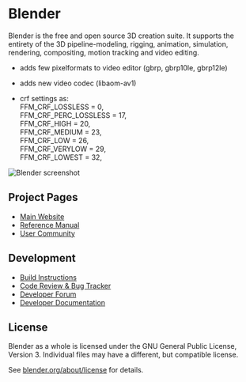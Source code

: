 <!--
Keep this document short & concise,
linking to external resources instead of including content in-line.
See 'release/text/readme.html' for the end user read-me.
-->

Blender
=======

Blender is the free and open source 3D creation suite.
It supports the entirety of the 3D pipeline-modeling, rigging, animation, simulation, rendering, compositing,
motion tracking and video editing.

+ adds few pixelformats to video editor (gbrp, gbrp10le, gbrp12le)
+ adds new video codec (libaom-av1)

+ crf settings as:   
   FFM_CRF_LOSSLESS = 0,  
   FFM_CRF_PERC_LOSSLESS = 17,  
   FFM_CRF_HIGH = 20,  
   FFM_CRF_MEDIUM = 23,  
   FFM_CRF_LOW = 26,  
   FFM_CRF_VERYLOW = 29,   
   FFM_CRF_LOWEST = 32,   




![Blender screenshot](https://code.blender.org/wp-content/uploads/2018/12/springrg.jpg "Blender screenshot")

Project Pages
-------------

- [Main Website](http://www.blender.org)
- [Reference Manual](https://docs.blender.org/manual/en/latest/index.html)
- [User Community](https://www.blender.org/community/)

Development
-----------

- [Build Instructions](https://developer.blender.org/docs/handbook/building_blender/)
- [Code Review & Bug Tracker](https://projects.blender.org)
- [Developer Forum](https://devtalk.blender.org)
- [Developer Documentation](https://developer.blender.org/docs/)


License
-------

Blender as a whole is licensed under the GNU General Public License, Version 3.
Individual files may have a different, but compatible license.

See [blender.org/about/license](https://www.blender.org/about/license) for details.
